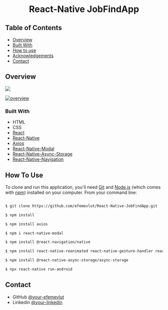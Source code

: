 

<h1 align="center">React-Native JobFindApp</h1>




## Table of Contents

- [Overview](#overview)
- [Built With](#built-with)
- [How to use](#how-to-use)
- [Acknowledgements](#acknowledgements)
- [Contact](#contact)

<!-- OVERVIEW -->

## Overview
[![](https://camo.githubusercontent.com/241d4106ff5edca2ee25e04dcf4546fad9d20b626f7a10990307e8f83e95459f/68747470733a2f2f696d672e736869656c64732e696f2f62616467652f796f75747562652d2532334646303030302e7376673f267374796c653d666f722d7468652d6261646765266c6f676f3d796f7574756265266c6f676f436f6c6f723d7768697465253232)](https://www.youtube.com/watch?v=fPdrPmHb4Fw)

[![overview](https://r.resimlink.com/nKfZUuD.png)](https://www.youtube.com/watch?v=fPdrPmHb4Fw "ChatApp Overview")

### Built With



- HTML
- CSS
- [React](https://reactjs.org/)
- [React-Native](https://reactnative.dev/)
- [Axios](https://github.com/axios/axios)
- [React-Native-Modal](https://github.com/react-native-modal/react-native-modal)
- [React-Native-Async-Storage](https://react-native-async-storage.github.io/async-storage/)
- [React-Native-Navigation](https://reactnavigation.org/)



## How To Use



To clone and run this application, you'll need [Git](https://git-scm.com) and [Node.js](https://nodejs.org/en/download/) (which comes with [npm](http://npmjs.com)) installed on your computer. From your command line:

```bash

$ git clone https://github.com/efemevlut/React-Native-JobFindApp.git

$ npm install

$ npm install axios

$ npm i react-native-modal

$ npm install @react-navigation/native

$ npm install react-native-reanimated react-native-gesture-handler react-native-screens react-native-safe-area-context @react-native-community/masked-view

$ npm install @react-native-async-storage/async-storage

$ npx react-native run-android

```

## Contact

- GitHub [@your-efemevlut](https://github.com/efemevlut)
- Linkedin [@your-linkedin](https://www.linkedin.com/in/mevl%C3%BCt-efe-5465221b8/)

